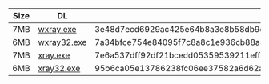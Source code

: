 |    Size   |     DL  | sha512sum |
|  ---  |  ---  |  ---  |
| 7MB | [wxray.exe](https://cdn.jsdelivr.net/gh/googleians/Xray-core@main/wxray.exe) | 3e48d7ecd6929ac425e64b8a3e8b58db9e4a9f1793115daa88ccddc4d69adf39bf64f835167fd4539bd1aa0b208f5d882693f1c17807e0c1626051394184fac3 |
| 6MB | [wxray32.exe](https://cdn.jsdelivr.net/gh/googleians/Xray-core@main/wxray32.exe) | 7a34bfce754e84095f7c8a8c1e936cb88a886e3974ea78a23d71bf67f3e8d9a174581e9b2e31bc4b173989635f118b7446e905c56ad503d0c3cbc0ab9f06b172 |
| 7MB | [xray.exe](https://cdn.jsdelivr.net/gh/googleians/Xray-core@main/xray.exe) | 7e6a537dff92df21bcedd05359539211effac29fbf080949b0f1ea22fa5b1ea2fd37682d69a2bb867f4464ed713456678eeb4de3abe4fa80a5f7595b5bd014dc |
| 6MB | [xray32.exe](https://cdn.jsdelivr.net/gh/googleians/Xray-core@main/xray32.exe) | 95b6ca05e13786238fc06ee37582a6d62a39a0851047ff199213f432e10fd389885fb1e64c6f55f7572e761682cc19c39efee8975a345ab2f1c1a9e6aad3e967 |
